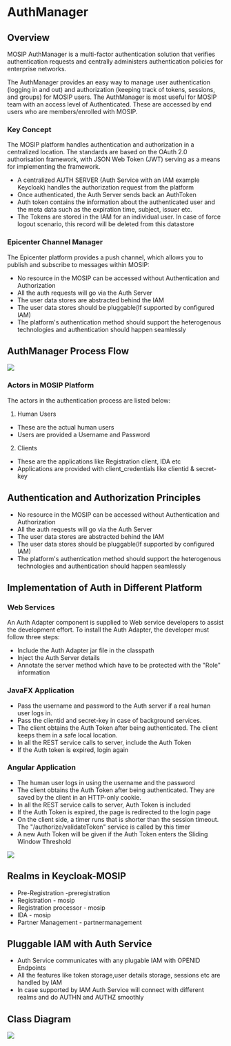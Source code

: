# AuthManager #

## Overview ##

MOSIP AuthManager is a multi-factor authentication solution that verifies authentication requests and centrally administers authentication policies for enterprise networks.

The AuthManager provides an easy way to manage user authentication (logging in and out) and authorization (keeping track of tokens, sessions, and groups) for MOSIP users. The AuthManager is most useful for MOSIP team with an access level of Authenticated. These are accessed by end users who are members/enrolled with MOSIP.

### Key Concept ###

The MOSIP platform handles authentication and authorization in a centralized location. The standards are based on the OAuth 2.0 authorisation framework, with JSON Web Token (JWT) serving as a means for implementing the framework.

*	A centralized AUTH SERVER (Auth Service with an IAM example Keycloak) handles the authorization request from the platform
*	Once authenticated, the Auth Server sends back an AuthToken
*	Auth token contains the information about the authenticated user and the meta data such as the expiration time, subject, issuer etc.
*	The Tokens are stored in the IAM for an individual user. In case of force logout scenario, this record will be deleted from this datastore

### Epicenter Channel Manager ###

The Epicenter platform provides a push channel, which allows you to publish and subscribe to messages within MOSIP:

*	No resource in the MOSIP can be accessed without Authentication and Authorization
*	All the auth requests will go via the Auth Server
*	The user data stores are abstracted behind the IAM
*	The user data stores should be pluggable(If supported by configured IAM)
*	The platform's authentication method should support the heterogenous technologies and authentication should happen seamlessly

## AuthManager Process Flow ##

![](_image/token_generation.png)

### Actors in MOSIP Platform ###

The actors in the authentication process are listed below:
1. Human Users

*	These are the actual human users
*	Users are provided a Username and Password

2. Clients

*	These are the applications like Registration client, IDA etc
*	Applications are provided with client_credentials like clientid & secret-key

## Authentication and Authorization Principles ##

*	No resource in the MOSIP can be accessed without Authentication and Authorization
*	All the auth requests will go via the Auth Server
*	The user data stores are abstracted behind the IAM
*	The user data stores should be pluggable(If supported by configured IAM)
*	The platform's authentication method should support the heterogenous technologies and authentication should happen seamlessly

## Implementation of Auth in Different Platform ##

### Web Services ##

An Auth Adapter component is supplied to Web service developers to assist the development effort. To install the Auth Adapter, the developer must follow three steps:

*	Include the Auth Adapter jar file in the classpath
*	Inject the Auth Server details
*	Annotate the server method which have to be protected with the "Role" information

### JavaFX Application ###

*	Pass the username and password to the Auth server if a real human user logs in.
*	Pass the clientid and secret-key in case of background services.
*	The client obtains the Auth Token after being authenticated. The client keeps them in a safe local location.
*	In all the REST service calls to server, include the Auth Token
*	If the Auth token is expired, login again

### Angular Application ###

*	The human user logs in using the username and the password
*	The client obtains the Auth Token after being authenticated. They are saved by the client in an HTTP-only cookie.
*	In all the REST service calls to server, Auth Token is included
*	If the Auth Token is expired, the page is redirected to the login page
*	On the client side, a timer runs that is shorter than the session timeout. The "/authorize/validateToken" service is called by this timer
*	A new Auth Token will be given if the Auth Token enters the Sliding Window Threshold

![](_image/kernel_authentication_keepalive_prereg.jpg)

## Realms in Keycloak-MOSIP ##

*	Pre-Registration -preregistration
*	Registration - mosip
*	Registration processor - mosip
*	IDA - mosip
*	Partner Management - partnermanagement

## Pluggable IAM with Auth Service ##

*	Auth Service communicates with any plugable IAM with OPENID Endpoints
*	All the features like token storage,user details storage, sessions etc are handled by IAM
*	In case supported by IAM Auth Service will connect with different realms and do AUTHN and AUTHZ smoothly

## Class Diagram ##

![](_image/auth_service_cd.png)




